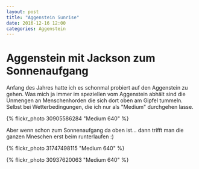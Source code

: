 ```yaml
---
layout: post
title: "Aggenstein Sunrise"
date: 2016-12-16 12:00
categories: Aggenstein 
---
```

# Aggenstein mit Jackson zum Sonnenaufgang

Anfang des Jahres hatte ich es schonmal probiert auf den Aggenstein zu gehen.
Was mich ja immer im speziellen vom Aggenstein abhält sind die Unmengen an Menschenhorden die sich dort oben am Gipfel tummeln.
Selbst bei Wetterbedingungen, die ich nur als "Medium" durchgehen lasse.

{% flickr_photo 30905586284 "Medium 640" %}

<!--more -->

Aber wenn schon zum Sonnenaufgang da oben ist... dann trifft man die ganzen Mneschen erst beim runterlaufen :)

{% flickr_photo 31747498115 "Medium 640" %}

{% flickr_photo 30937620063 "Medium 640" %}
